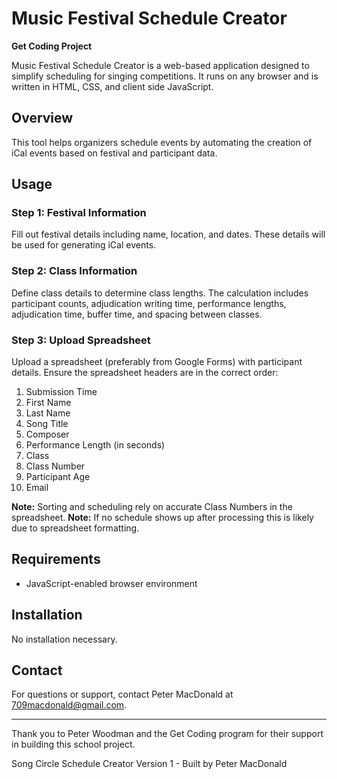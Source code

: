 # Music Festival Schedule Creator

**Get Coding Project**

Music Festival Schedule Creator is a web-based application designed to simplify scheduling for singing competitions. It runs on any browser and is written in HTML, CSS, and client side JavaScript.

## Overview

This tool helps organizers schedule events by automating the creation of iCal events based on festival and participant data.

## Usage

### Step 1: Festival Information

Fill out festival details including name, location, and dates. These details will be used for generating iCal events.

### Step 2: Class Information

Define class details to determine class lengths. The calculation includes participant counts, adjudication writing time, performance lengths, adjudication time, buffer time, and spacing between classes.

### Step 3: Upload Spreadsheet

Upload a spreadsheet (preferably from Google Forms) with participant details. Ensure the spreadsheet headers are in the correct order:

1. Submission Time
2. First Name
3. Last Name
4. Song Title
5. Composer
6. Performance Length (in seconds)
7. Class
8. Class Number
9. Participant Age
10. Email

**Note:** Sorting and scheduling rely on accurate Class Numbers in the spreadsheet.
**Note:** If no schedule shows up after processing this is likely due to spreadsheet formatting.

## Requirements

- JavaScript-enabled browser environment

## Installation

No installation necessary.

## Contact

For questions or support, contact Peter MacDonald at 709macdonald@gmail.com.

---

Thank you to Peter Woodman and the Get Coding program for their support in building this school project.

Song Circle Schedule Creator Version 1 - Built by Peter MacDonald
